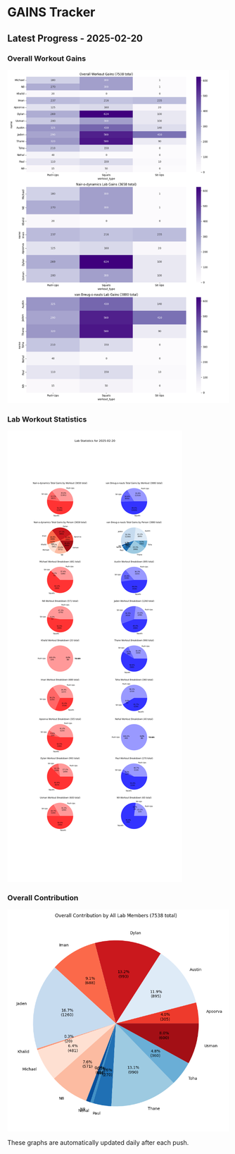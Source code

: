 # GAINS Tracker

## Latest Progress - 2025-02-20

### Overall Workout Gains
![Gains](Stats/gains_2025-02-20.png)

### Lab Workout Statistics
![Stats](Stats/stats_2025-02-20.png)

### Overall Contribution
![Overall Stats](Stats/stats_overall_2025-02-20.png)

These graphs are automatically updated daily after each push.
